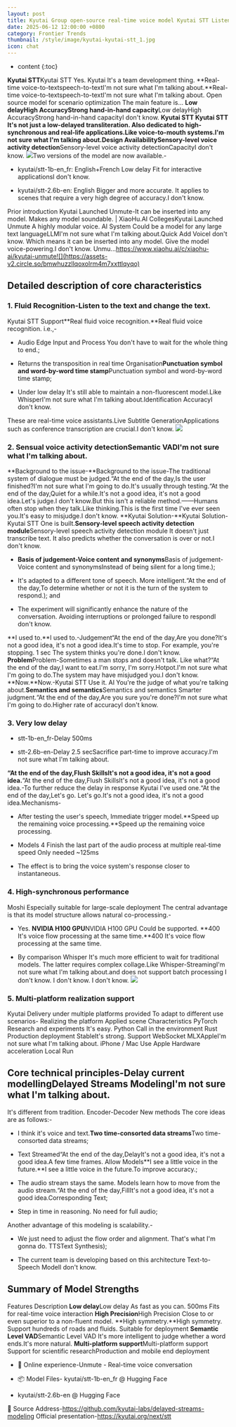```yaml
---
layout: post
title: Kyutai Group open-source real-time voice model Kyutai STT Listen to the text and change the text. You're smart enough to judge if you're finished. Don't interrupt blindly.
date: 2025-06-12 12:00:00 +0800
category: Frontier Trends
thumbnail: /style/image/kyutai-kyutai-stt_1.jpg
icon: chat
---
```

* content
{:toc}

**Kyutai STT**Kyutai STT Yes. Kyutai It's a team development thing. **Real-time voice-to-textspeech-to-textI'm not sure what I'm talking about.**Real-time voice-to-textspeech-to-textI'm not sure what I'm talking about. Open source model for scenario optimization The main feature is... **Low delayHigh AccuracyStrong hand-in-hand capacity**Low delayHigh AccuracyStrong hand-in-hand capacityI don't know.
**Kyutai STT **Kyutai STT It's not just a low-delayed transliteration. Also dedicated to high-synchronous and real-life applications.Like voice-to-mouth systems.I'm not sure what I'm talking about.Design Availability**Sensory-level voice activity detection**Sensory-level voice activity detectionCapacityI don't know.
![](https://assets-v2.circle.so/sg3ndph2svwjkmu83c480zonm33q)Two versions of the model are now available.-

- kyutai/stt-1b-en_fr: English+French Low delay Fit for interactive applicationsI don't know.

- kyutai/stt-2.6b-en: English Bigger and more accurate. It applies to scenes that require a very high degree of accuracy.I don't know.

Prior introduction
Kyutai Launched Unmute-It can be inserted into any model. Makes any model soundable. | XiaoHu.AI CollegesKyutai Launched Unmute A highly modular voice. AI System Could be a model for any large text languageLLMI'm not sure what I'm talking about.Quick Add VoiceI don't know.  Which means it can be inserted into any model. Give the model voice-powering.I don't know.  Unmu...https://www.xiaohu.ai/c/xiaohu-ai/kyutai-unmute![](https://assets-v2.circle.so/bmwhuzzllqoxolrm4m7xxttlqyqo)
## Detailed description of core characteristics

### 1. Fluid Recognition-Listen to the text and change the text.
Kyutai STT Support**Real fluid voice recognition.**Real fluid voice recognition. i.e.,-

- Audio Edge Input and Process You don't have to wait for the whole thing to end.;

- Returns the transposition in real time Organisation**Punctuation symbol and word-by-word time stamp**Punctuation symbol and word-by-word time stamp;

- Under low delay It's still able to maintain a non-fluorescent model.Like WhisperI'm not sure what I'm talking about.Identification AccuracyI don't know.

These are real-time voice assistants.Live Subtitle GenerationApplications such as conference transcription are crucial.I don't know.
![](https://assets-v2.circle.so/cqcutjipb078unn6sjfm30cfghp8)
### 2. Sensual voice activity detectionSemantic VADI'm not sure what I'm talking about.
**Background to the issue-**Background to the issue-The traditional system of dialogue must be judged.“At the end of the day,Is the user finished?I'm not sure what I'm going to do.It's usually through testing.“At the end of the day,Quiet for a while.It's not a good idea, it's not a good idea.Let's judge.I don't know.But this isn't a reliable method.——Humans often stop when they talk.Like thinking.This is the first time I've ever seen you.It's easy to misjudge.I don't know.
**Kyutai Solution-**Kyutai Solution-Kyutai STT  One is built.**Sensory-level speech activity detection module**Sensory-level speech activity detection module It doesn't just transcribe text. It also predicts whether the conversation is over or not.I don't know.

- **Basis of judgement-Voice content and synonyms**Basis of judgement-Voice content and synonymsInstead of being silent for a long time.);

- It's adapted to a different tone of speech. More intelligent.“At the end of the day,To determine whether or not it is the turn of the system to respond.); and

- The experiment will significantly enhance the nature of the conversation. Avoiding interruptions or prolonged failure to respondI don't know.

**I used to.**I used to.-Judgement“At the end of the day,Are you done?It's not a good idea, it's not a good idea.It's time to stop. For example, you're stopping. 1 sec The system thinks you're done.I don't know.
**Problem**Problem-Sometimes a man stops and doesn't talk. Like what?“At the end of the day,I want to eat.I'm sorry, I'm sorry.Hotpot.I'm not sure what I'm going to do.The system may have misjudged you.I don't know.
**Now.**Now.-Kyutai STT Use it. AI You're the judge of what you're talking about.**Semantics and semantics**Semantics and semantics Smarter judgment.“At the end of the day,Are you sure you're done?I'm not sure what I'm going to do.Higher rate of accuracyI don't know.

### 3. Very low delay

- stt-1b-en_fr-Delay 500ms

- stt-2.6b-en-Delay 2.5 secSacrifice part-time to improve accuracy.I'm not sure what I'm talking about.

**“At the end of the day,Flush SkillsIt's not a good idea, it's not a good idea.**“At the end of the day,Flush SkillsIt's not a good idea, it's not a good idea.-To further reduce the delay in response Kyutai I've used one.“At the end of the day,Let's go. Let's go.It's not a good idea, it's not a good idea.Mechanisms-

- After testing the user's speech, Immediate trigger model.**Speed up the remaining voice processing.**Speed up the remaining voice processing.

- Models 4 Finish the last part of the audio process at multiple real-time speed Only needed ~125ms

- The effect is to bring the voice system's response closer to instantaneous.

### 4. High-synchronous performance
Moshi Especially suitable for large-scale deployment The central advantage is that its model structure allows natural co-processing.-

- Yes. **NVIDIA H100 GPU**NVIDIA H100 GPU Could be supported. **400 It's voice flow processing at the same time.**400 It's voice flow processing at the same time.

- By comparison Whisper It's much more efficient to wait for traditional models. The latter requires complex collage.Like Whisper-StreamingI'm not sure what I'm talking about.and does not support batch processing I don't know. I don't know. I don't know.
![](https://assets-v2.circle.so/39bxzzbsx2au9nivdqet9uxnalm2)

### 5. Multi-platform realization support
Kyutai Delivery under multiple platforms provided To adapt to different use scenarios-
Realizing the platform Applied scene Characteristics PyTorch Research and experiments It's easy. Python Call in the environment Rust Production deployment StableIt's strong. Support WebSocket MLXAppleI'm not sure what I'm talking about. iPhone / Mac Use Apple Hardware acceleration Local Run

## Core technical principles-Delay current modellingDelayed Streams ModelingI'm not sure what I'm talking about.
It's different from tradition. Encoder-Decoder New methods The core ideas are as follows:-

- I think it's voice and text.**Two time-consorted data streams**Two time-consorted data streams;

- Text Streamed“At the end of the day,DelayIt's not a good idea, it's not a good idea.A few time frames. Allow Models**I see a little voice in the future.**I see a little voice in the future.To improve accuracy.;

- The audio stream stays the same. Models learn how to move from the audio stream.“At the end of the day,FillIt's not a good idea, it's not a good idea.Corresponding Text;

- Step in time in reasoning. No need for full audio;

Another advantage of this modeling is scalability.-

- We just need to adjust the flow order and alignment. That's what I'm gonna do. TTSText Synthesis);

- The current team is developing based on this architecture Text-to-Speech ModelI don't know.

## Summary of Model Strengths
Features Description **Low delay**Low delay As fast as you can. 500ms Fits for real-time voice interaction **High Precision**High Precision Close to or even superior to a non-fluent model. **High symmetry.**High symmetry. Support hundreds of roads and fluids. Suitable for deployment **Semantic Level VAD**Semantic Level VAD It's more intelligent to judge whether a word ends.It's more natural. **Multi-platform support**Multi-platform support Support for scientific researchProduction and mobile end deployment

- 🔗 Online experience-Unmute - Real-time voice conversation

- 📦 Model Files-
kyutai/stt-1b-en_fr @ Hugging Face

- kyutai/stt-2.6b-en @ Hugging Face

📁 Source Address-https://github.com/kyutai-labs/delayed-streams-modeling
Official presentation-https://kyutai.org/next/stt
